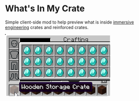 # What's In My Crate

Simple client-side mod to help preview what is inside [immersive engineering](https://www.curseforge.com/minecraft/mc-mods/immersive-engineering/) crates and reinforced crates.

![preview image](preview.png)
